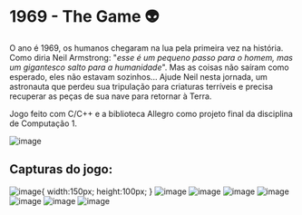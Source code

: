 # 1969 - The Game 👽

O ano é 1969, os humanos chegaram na lua pela primeira vez na história. Como diria Neil Armstrong: "*esse é um pequeno passo para o homem, mas um gigantesco salto para a humanidade*". Mas as coisas não saíram como esperado, eles não estavam sozinhos... Ajude Neil nesta jornada, um astronauta que perdeu sua tripulação para criaturas terríveis e precisa recuperar as peças de sua nave para retornar à Terra.

Jogo feito com C/C++ e a biblioteca Allegro como projeto final da disciplina de Computação 1.

![image](https://user-images.githubusercontent.com/84099851/188033811-e8cb0685-ea42-4efb-b422-f79797249dfe.png)

## Capturas do jogo:
![image](https://user-images.githubusercontent.com/84099851/188033887-2daaed9e-ad58-4a31-8b26-cb158604163e.png){
   width:150px;
   height:100px;
}
![image](https://user-images.githubusercontent.com/84099851/188033918-b4e73917-fd37-47d9-a2a8-87750968399e.png)
![image](https://user-images.githubusercontent.com/84099851/188033956-078321aa-4aff-49f5-bb2a-664906463345.png)
![image](https://user-images.githubusercontent.com/84099851/188034099-27f099e2-2cbc-4314-8890-4305bc09b0ad.png)
![image](https://user-images.githubusercontent.com/84099851/188034219-a47107fd-29bf-4457-8593-0a94feb2874a.png)
![image](https://user-images.githubusercontent.com/84099851/188034264-aeebdabf-9285-4e87-93bd-42754654878d.png)
![image](https://user-images.githubusercontent.com/84099851/188034284-36e13076-c521-48a0-90d8-c2d9cac92df7.png)
![image](https://user-images.githubusercontent.com/84099851/188034348-51cfe423-15e3-4158-926f-32ad57efe85a.png)
